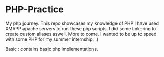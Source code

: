 # PHP-Practice
My php journey. This repo showcases my knowledge of PHP
I have used XMAPP apache servers to run these php scripts. I did some tinkering to create custom aliases aswell.
More to come. I wanted to be up to speed with some PHP for my summer internship. :)

 Basic : contains basic php implementations.
